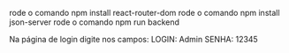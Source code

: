 rode o comando npm install react-router-dom
rode o comando npm install json-server
rode o comando npm run backend

Na página de login digite nos campos:
LOGIN: Admin
SENHA: 12345
